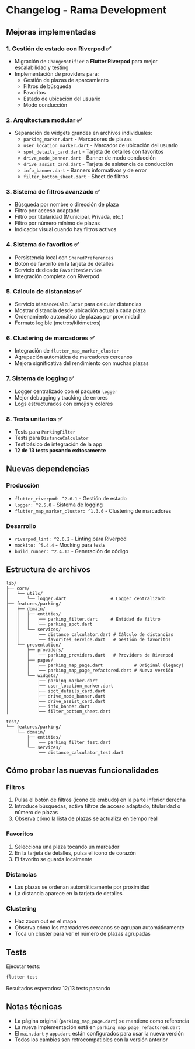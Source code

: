 # Changelog - Rama Development

## Mejoras implementadas

### 1. **Gestión de estado con Riverpod** ✅
- Migración de `ChangeNotifier` a **Flutter Riverpod** para mejor escalabilidad y testing
- Implementación de providers para:
  - Gestión de plazas de aparcamiento
  - Filtros de búsqueda
  - Favoritos
  - Estado de ubicación del usuario
  - Modo conducción

### 2. **Arquitectura modular** ✅
- Separación de widgets grandes en archivos individuales:
  - `parking_marker.dart` - Marcadores de plazas
  - `user_location_marker.dart` - Marcador de ubicación del usuario
  - `spot_details_card.dart` - Tarjeta de detalles con favoritos
  - `drive_mode_banner.dart` - Banner de modo conducción
  - `drive_assist_card.dart` - Tarjeta de asistencia de conducción
  - `info_banner.dart` - Banners informativos y de error
  - `filter_bottom_sheet.dart` - Sheet de filtros

### 3. **Sistema de filtros avanzado** ✅
- Búsqueda por nombre o dirección de plaza
- Filtro por acceso adaptado
- Filtro por titularidad (Municipal, Privada, etc.)
- Filtro por número mínimo de plazas
- Indicador visual cuando hay filtros activos

### 4. **Sistema de favoritos** ✅
- Persistencia local con `SharedPreferences`
- Botón de favorito en la tarjeta de detalles
- Servicio dedicado `FavoritesService`
- Integración completa con Riverpod

### 5. **Cálculo de distancias** ✅
- Servicio `DistanceCalculator` para calcular distancias
- Mostrar distancia desde ubicación actual a cada plaza
- Ordenamiento automático de plazas por proximidad
- Formato legible (metros/kilómetros)

### 6. **Clustering de marcadores** ✅
- Integración de `flutter_map_marker_cluster`
- Agrupación automática de marcadores cercanos
- Mejora significativa del rendimiento con muchas plazas

### 7. **Sistema de logging** ✅
- Logger centralizado con el paquete `logger`
- Mejor debugging y tracking de errores
- Logs estructurados con emojis y colores

### 8. **Tests unitarios** ✅
- Tests para `ParkingFilter`
- Tests para `DistanceCalculator`
- Test básico de integración de la app
- **12 de 13 tests pasando exitosamente**

## Nuevas dependencias

### Producción
- `flutter_riverpod: ^2.6.1` - Gestión de estado
- `logger: ^2.5.0` - Sistema de logging
- `flutter_map_marker_cluster: ^1.3.6` - Clustering de marcadores

### Desarrollo
- `riverpod_lint: ^2.6.2` - Linting para Riverpod
- `mockito: ^5.4.4` - Mocking para tests
- `build_runner: ^2.4.13` - Generación de código

## Estructura de archivos

```
lib/
├── core/
│   └── utils/
│       └── logger.dart                 # Logger centralizado
├── features/parking/
│   ├── domain/
│   │   ├── entities/
│   │   │   ├── parking_filter.dart     # Entidad de filtro
│   │   │   └── parking_spot.dart
│   │   └── services/
│   │       ├── distance_calculator.dart # Cálculo de distancias
│   │       └── favorites_service.dart   # Gestión de favoritos
│   └── presentation/
│       ├── providers/
│       │   └── parking_providers.dart   # Providers de Riverpod
│       ├── pages/
│       │   ├── parking_map_page.dart            # Original (legacy)
│       │   └── parking_map_page_refactored.dart # Nueva versión
│       └── widgets/
│           ├── parking_marker.dart
│           ├── user_location_marker.dart
│           ├── spot_details_card.dart
│           ├── drive_mode_banner.dart
│           ├── drive_assist_card.dart
│           ├── info_banner.dart
│           └── filter_bottom_sheet.dart

test/
└── features/parking/
    └── domain/
        ├── entities/
        │   └── parking_filter_test.dart
        └── services/
            └── distance_calculator_test.dart
```

## Cómo probar las nuevas funcionalidades

### Filtros
1. Pulsa el botón de filtros (icono de embudo) en la parte inferior derecha
2. Introduce búsquedas, activa filtros de acceso adaptado, titularidad o número de plazas
3. Observa cómo la lista de plazas se actualiza en tiempo real

### Favoritos
1. Selecciona una plaza tocando un marcador
2. En la tarjeta de detalles, pulsa el icono de corazón
3. El favorito se guarda localmente

### Distancias
- Las plazas se ordenan automáticamente por proximidad
- La distancia aparece en la tarjeta de detalles

### Clustering
- Haz zoom out en el mapa
- Observa cómo los marcadores cercanos se agrupan automáticamente
- Toca un cluster para ver el número de plazas agrupadas

## Tests

Ejecutar tests:
```bash
flutter test
```

Resultados esperados: 12/13 tests pasando

## Notas técnicas

- La página original (`parking_map_page.dart`) se mantiene como referencia
- La nueva implementación está en `parking_map_page_refactored.dart`
- El `main.dart` y `app.dart` están configurados para usar la nueva versión
- Todos los cambios son retrocompatibles con la versión anterior
